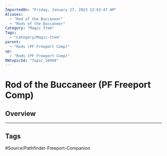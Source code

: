 ```yaml
---
ImportedOn: "Friday, January 27, 2023 12:02:47 AM"
Aliases:
  - "Rod of the Buccaneer"
  - "Rods of the Buccaneer"
Category: "Magic Item"
Tags:
  - "Category/Magic-Item"
parent:
  - "Rods (PF Freeport Comp)"
up:
  - "Rods (PF Freeport Comp)"
RWtopicId: "Topic_10994"
---
```

# Rod of the Buccaneer (PF Freeport Comp)
## Overview

---
## Tags
#Source/Pathfinder-Freeport-Companion

